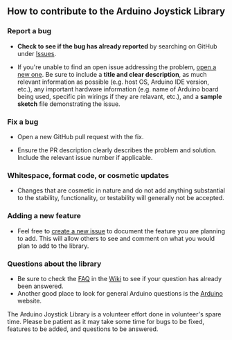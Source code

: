 ## How to contribute to the Arduino Joystick Library

### Report a bug

* **Check to see if the bug has already reported** by searching on GitHub under [Issues](https://github.com/MHeironimus/ArduinoJoystickLibrary/issues).

* If you're unable to find an open issue addressing the problem, [open a new one](https://github.com/MHeironimus/ArduinoJoystickLibrary/issues/new). Be sure to include a **title and clear description**, as much relevant information as possible (e.g. host OS, Arduino IDE version, etc.), any important hardware information (e.g. name of Arduino board being used, specific pin wirings if they are relavant, etc.), and a **sample sketch** file demonstrating the issue.

### Fix a bug

* Open a new GitHub pull request with the fix.

* Ensure the PR description clearly describes the problem and solution. Include the relevant issue number if applicable.

### Whitespace, format code, or cosmetic updates

* Changes that are cosmetic in nature and do not add anything substantial to the stability, functionality, or testability will generally not be accepted.

### Adding a new feature

* Feel free to [create a new issue](https://github.com/MHeironimus/ArduinoJoystickLibrary/issues/new) to document the feature you are planning to add. This will allow others to see and comment on what you would plan to add to the library.

### Questions about the library

* Be sure to check the [FAQ](https://github.com/MHeironimus/ArduinoJoystickLibrary/wiki/FAQ) in the [Wiki](https://github.com/MHeironimus/ArduinoJoystickLibrary/wiki) to see if your question has already been answered.
* Another good place to look for general Arduino questions is the [Arduino]() website.

The Arduino Joystick Library is a volunteer effort done in volunteer's spare time. Please be patient as it may take some time for bugs to be fixed, features to be added, and questions to be answered.
